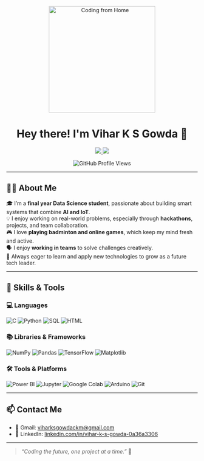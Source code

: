 <!-- Profile Banner -->
<p align="center">
  <img src="https://raw.githubusercontent.com/harshgoel05/harshgoel05/main/assets/coding.gif" width="280" alt="Coding from Home"/>
</p>

<h1 align="center">Hey there! I'm Vihar K S Gowda 👋</h1>

<p align="center">
  <a href="https://www.linkedin.com/in/vihar-k-s-gowda-0a36a3306" target="_blank">
    <img src="https://img.shields.io/badge/LinkedIn-blue?logo=linkedin&style=for-the-badge"/>
  </a>
  <a href="mailto:viharksgowdackm@gmail.com" target="_blank">
    <img src="https://img.shields.io/badge/Gmail-red?logo=gmail&style=for-the-badge"/>
  </a>
</p>

<p align="center">
  <img src="https://komarev.com/ghpvc/?username=viharksgowda&style=flat-square&color=blue" alt="GitHub Profile Views" />
</p>

---

## 🧑‍💼 About Me

🎓 I’m a **final year Data Science student**, passionate about building smart systems that combine **AI and IoT**.  
💡 I enjoy working on real-world problems, especially through **hackathons**, projects, and team collaboration.  
🎮 I love **playing badminton and online games**, which keep my mind fresh and active.  
🗣 I enjoy **working in teams** to solve challenges creatively.  
🌱 Always eager to learn and apply new technologies to grow as a future tech leader.

---

## 🔧 Skills & Tools

### 💻 Languages
![C](https://img.shields.io/badge/C-00599C?style=flat&logo=c&logoColor=white)
![Python](https://img.shields.io/badge/Python-3776AB?style=flat&logo=python&logoColor=white)
![SQL](https://img.shields.io/badge/SQL-025E8C?style=flat&logo=mysql)
![HTML](https://img.shields.io/badge/HTML5-E34F26?style=flat&logo=html5&logoColor=white)

### 📚 Libraries & Frameworks
![NumPy](https://img.shields.io/badge/Numpy-013243?style=flat&logo=numpy)
![Pandas](https://img.shields.io/badge/Pandas-150458?style=flat&logo=pandas)
![TensorFlow](https://img.shields.io/badge/TensorFlow-FF6F00?style=flat&logo=tensorflow)
![Matplotlib](https://img.shields.io/badge/Matplotlib-000000?style=flat&logo=matplotlib)

### 🛠 Tools & Platforms
![Power BI](https://img.shields.io/badge/Power%20BI-F2C811?style=flat&logo=powerbi&logoColor=black)
![Jupyter](https://img.shields.io/badge/Jupyter-F37626?style=flat&logo=jupyter)
![Google Colab](https://img.shields.io/badge/Colab-F9AB00?style=flat&logo=googlecolab)
![Arduino](https://img.shields.io/badge/Arduino-00979D?style=flat&logo=arduino)
![Git](https://img.shields.io/badge/Git-F05032?style=flat&logo=git)

---

## 📫 Contact Me

- 📧 Gmail: [viharksgowdackm@gmail.com](mailto:viharksgowdackm@gmail.com)  
- 🔗 LinkedIn: [linkedin.com/in/vihar-k-s-gowda-0a36a3306](https://www.linkedin.com/in/vihar-k-s-gowda-0a36a3306)

---

> *“Coding the future, one project at a time.”* 🚀
